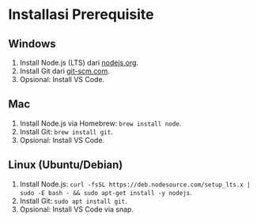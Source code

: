 # Installasi Prerequisite

## Windows
1. Install Node.js (LTS) dari [nodejs.org](https://nodejs.org/).
2. Install Git dari [git-scm.com](https://git-scm.com/).
3. Opsional: Install VS Code.

## Mac
1. Install Node.js via Homebrew: `brew install node`.
2. Install Git: `brew install git`.
3. Opsional: Install VS Code.

## Linux (Ubuntu/Debian)
1. Install Node.js: `curl -fsSL https://deb.nodesource.com/setup_lts.x | sudo -E bash - && sudo apt-get install -y nodejs`.
2. Install Git: `sudo apt install git`.
3. Opsional: Install VS Code via snap.
